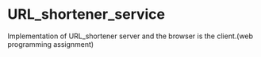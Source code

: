 # URL_shortener_service
Implementation of URL_shortener server and the browser is the client.(web programming assignment)
